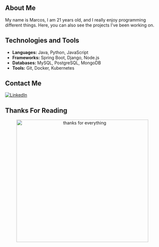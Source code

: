 ## About Me

My name is Marcos, I am 21 years old, and I really enjoy programming different things. Here, you can also see the projects I've been working on.

## Technologies and Tools
- **Languages:** Java, Python, JavaScript
- **Frameworks:** Spring Boot, Django, Node.js
- **Databases:** MySQL, PostgreSQL, MongoDB
- **Tools:** Git, Docker, Kubernetes

## Contact Me
[![LinkedIn](https://img.shields.io/badge/linkedin-0a66c2)](https://www.linkedin.com/in/marcos-viniciuscm/)

## Thanks For Reading

<div align="center">
  <img alt="thanks for everything" height="400" width="431" src="https://i.pinimg.com/originals/83/bf/51/83bf515fc1c4610b78e985ad50b30b8f.jpg" />
</div>

